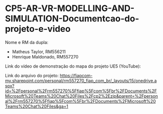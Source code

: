 # CP5-AR-VR-MODELLING-AND-SIMULATION-Documentcao-do-projeto-e-video

Nome e RM da dupla:
- Matheus Taylor, RM556211
- Henrique Maldonado, RM557270

Link do vídeo de demonstração do mapa do projeto UE5 (YouTube):

Link do arquivo do projeto: 
https://fiapcom-my.sharepoint.com/personal/rm557270_fiap_com_br/_layouts/15/onedrive.aspx?id=%2Fpersonal%2Frm557270%5Ffiap%5Fcom%5Fbr%2FDocuments%2FMicrosoft%20Teams%20Chat%20Files%2Fcp2%2Ezip&parent=%2Fpersonal%2Frm557270%5Ffiap%5Fcom%5Fbr%2FDocuments%2FMicrosoft%20Teams%20Chat%20Files&ga=1
